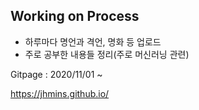 ## Working on Process
- 하루마다 명언과 격언, 명화 등 업로드 
- 주로 공부한 내용들 정리(주로 머신러닝 관련)

Gitpage : 2020/11/01 ~ <br>

https://jhmins.github.io/

